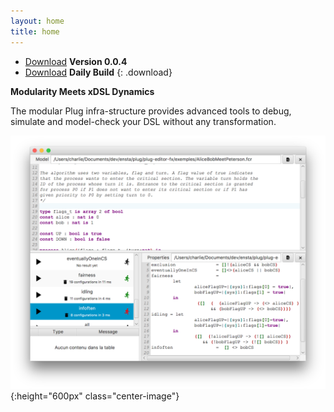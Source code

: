 ```yaml
---
layout: home
title: home
---
```


- [Download](https://bintray.com/plug-obp/distributions/download_file?file_path=plug-all-0.0.4.zip)
**Version 0.0.4**
- [Download](https://bintray.com/plug-obp/distributions/download_file?file_path=plug-obp2-daily.zip)
**Daily Build**
{: .download}

**Modularity Meets xDSL Dynamics**

The modular Plug infra-structure provides advanced tools to debug, simulate and model-check your DSL without any transformation.

![Verification View](/images/obp2/0.0.4/VerificationView.png){:height="600px" class="center-image"}
